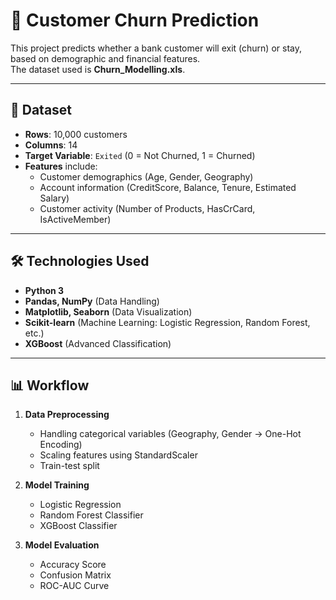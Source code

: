 # 🏦 Customer Churn Prediction

This project predicts whether a bank customer will exit (churn) or stay, based on demographic and financial features.  
The dataset used is **Churn_Modelling.xls**.

---

## 📂 Dataset
- **Rows**: 10,000 customers  
- **Columns**: 14  
- **Target Variable**: `Exited` (0 = Not Churned, 1 = Churned)  
- **Features** include:
  - Customer demographics (Age, Gender, Geography)
  - Account information (CreditScore, Balance, Tenure, Estimated Salary)
  - Customer activity (Number of Products, HasCrCard, IsActiveMember)

---

## 🛠️ Technologies Used
- **Python 3**
- **Pandas, NumPy** (Data Handling)
- **Matplotlib, Seaborn** (Data Visualization)
- **Scikit-learn** (Machine Learning: Logistic Regression, Random Forest, etc.)
- **XGBoost** (Advanced Classification)

---

## 📊 Workflow
1. **Data Preprocessing**
   - Handling categorical variables (Geography, Gender → One-Hot Encoding)
   - Scaling features using StandardScaler
   - Train-test split

2. **Model Training**
   - Logistic Regression
   - Random Forest Classifier
   - XGBoost Classifier

3. **Model Evaluation**
   - Accuracy Score
   - Confusion Matrix
   - ROC-AUC Curve
